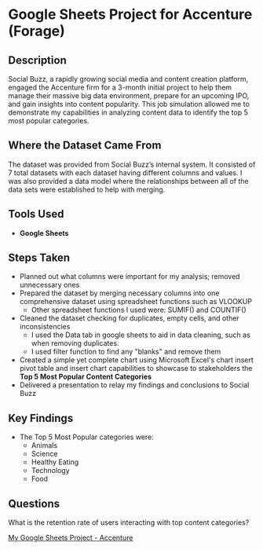 <h1>Google Sheets Project for Accenture (Forage)</h1>

 ### 

<h2>Description</h2>
Social Buzz, a rapidly growing social media and content creation platform, engaged the Accenture firm for a 3-month initial project to help them manage their massive big data environment, prepare for an upcoming IPO, and gain insights into content popularity. This job simulation allowed me to demonstrate my capabilities in analyzing content data to identify the top 5 most popular categories.
<br />

<h2>Where the Dataset Came From</h2>

The dataset was provided from Social Buzz’s internal system. It consisted of 7 total datasets with each dataset having different columns and values. I was also provided a data model where the relationships between all of the data sets were established to help with merging. 

<h2>Tools Used</h2>

- <b>Google Sheets</b>

<h2>Steps Taken</h2>

- Planned out what columns were important for my analysis; removed unnecessary ones
- Prepared the dataset by merging necessary columns into one comprehensive dataset using spreadsheet functions such as VLOOKUP
  - Other spreadsheet functions I used were: SUMIF() and COUNTIF()
- Cleaned the dataset checking for duplicates, empty cells, and other inconsistencies
   - I used the Data tab in google sheets to aid in data cleaning, such as when removing duplicates.
   - I used filter function to find any "blanks" and remove them
- Created a simple yet complete chart using Microsoft Excel's chart insert pivot table and insert chart capabilities to showcase to stakeholders the <b>Top 5 Most Popular Content Categories</b>
- Delivered a presentation to relay my findings and conclusions to Social Buzz
  

<h2>Key Findings</h2>

- The Top 5 Most Popular categories were:
   - Animals
   - Science
   - Healthy Eating
   - Technology
   - Food

<h2>Questions</h2>

What is the retention rate of users interacting with top content categories?

[My Google Sheets Project - Accenture](https://docs.google.com/spreadsheets/d/1Xqm1vNr41weuZdvTJCgig5_SIrxFqZ1SGtIcS3InElY/edit?usp=sharing)
